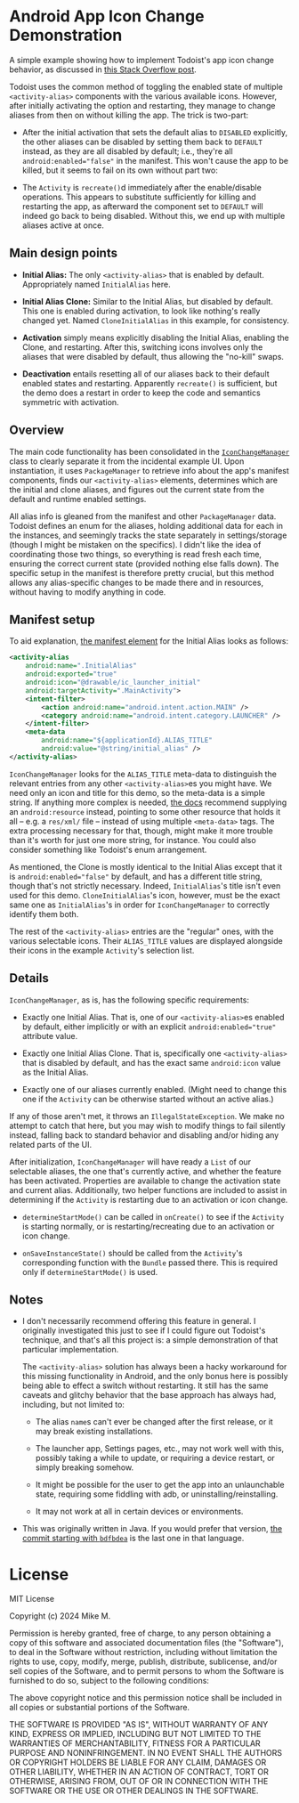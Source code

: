 # Android App Icon Change Demonstration

A simple example showing how to implement Todoist's app icon change behavior, as
discussed in [this Stack Overflow post][SO-post].

Todoist uses the common method of toggling the enabled state of multiple
`<activity-alias>` components with the various available icons. However, after
initially activating the option and restarting, they manage to change aliases
from then on without killing the app. The trick is two-part:

- After the initial activation that sets the default alias to `DISABLED`
  explicitly, the other aliases can be disabled by setting them back to
  `DEFAULT` instead, as they are all disabled by default; i.e., they're all
  `android:enabled="false"` in the manifest. This won't cause the app to be
  killed, but it seems to fail on its own without part two:

- The `Activity` is `recreate()`d immediately after the enable/disable
  operations. This appears to substitute sufficiently for killing and restarting
  the app, as afterward the component set to `DEFAULT` will indeed go back to
  being disabled. Without this, we end up with multiple aliases active at once.

## Main design points

- **Initial Alias:** The only `<activity-alias>` that is enabled by default.
  Appropriately named `InitialAlias` here.

- **Initial Alias Clone:** Similar to the Initial Alias, but disabled by
  default. This one is enabled during activation, to look like nothing's really
  changed yet. Named `CloneInitialAlias` in this example, for consistency.

- **Activation** simply means explicitly disabling the Initial Alias, enabling
  the Clone, and restarting. After this, switching icons involves only the
  aliases that were disabled by default, thus allowing the "no-kill" swaps.

- **Deactivation** entails resetting all of our aliases back to their default
  enabled states and restarting. Apparently `recreate()` is sufficient, but the
  demo does a restart in order to keep the code and semantics symmetric with
  activation.

## Overview

The main code functionality has been consolidated in the
[`IconChangeManager`][IconChangeManager] class to clearly separate it from the
incidental example UI. Upon instantiation, it uses `PackageManager` to retrieve
info about the app's manifest components, finds our `<activity-alias>` elements,
determines which are the initial and clone aliases, and figures out the current
state from the default and runtime enabled settings.

All alias info is gleaned from the manifest and other `PackageManager` data.
Todoist defines an enum for the aliases, holding additional data for each in the
instances, and seemingly tracks the state separately in settings/storage (though
I might be mistaken on the specifics). I didn't like the idea of coordinating
those two things, so everything is read fresh each time, ensuring the correct
current state (provided nothing else falls down). The specific setup in the
manifest is therefore pretty crucial, but this method allows any alias-specific
changes to be made there and in resources, without having to modify anything in
code.

## Manifest setup

To aid explanation, [the manifest element][manifest] for the Initial Alias looks
as follows:

```xml
<activity-alias
    android:name=".InitialAlias"
    android:exported="true"
    android:icon="@drawable/ic_launcher_initial"
    android:targetActivity=".MainActivity">
    <intent-filter>
        <action android:name="android.intent.action.MAIN" />
        <category android:name="android.intent.category.LAUNCHER" />
    </intent-filter>
    <meta-data
        android:name="${applicationId}.ALIAS_TITLE"
        android:value="@string/initial_alias" />
</activity-alias>
```

`IconChangeManager` looks for the `ALIAS_TITLE` meta-data to distinguish the
relevant entries from any other `<activity-alias>`es you might have. We need
only an icon and title for this demo, so the meta-data is a simple string. If
anything more complex is needed, [the docs][metadata-docs] recommend supplying
an `android:resource` instead, pointing to some other resource that holds it all
– e.g. a `res/xml/` file – instead of using multiple `<meta-data>` tags. The
extra processing necessary for that, though, might make it more trouble than
it's worth for just one more string, for instance. You could also consider
something like Todoist's enum arrangement.

As mentioned, the Clone is mostly identical to the Initial Alias except that it
is `android:enabled="false"` by default, and has a different title string,
though that's not strictly necessary. Indeed, `InitialAlias`'s title isn't even
used for this demo. `CloneInitialAlias`'s icon, however, must be the exact same
one as `InitialAlias`'s in order for `IconChangeManager` to correctly identify
them both.

The rest of the `<activity-alias>` entries are the "regular" ones, with the
various selectable icons. Their `ALIAS_TITLE` values are displayed alongside
their icons in the example `Activity`'s selection list.

## Details

`IconChangeManager`, as is, has the following specific requirements:

- Exactly one Initial Alias. That is, one of our `<activity-alias>`es enabled by
  default, either implicitly or with an explicit `android:enabled="true"`
  attribute value.

- Exactly one Initial Alias Clone. That is, specifically one `<activity-alias>`
  that is disabled by default, and has the exact same `android:icon` value as
  the Initial Alias.

- Exactly one of our aliases currently enabled. (Might need to change this one
  if the `Activity` can be otherwise started without an active alias.)

If any of those aren't met, it throws an `IllegalStateException`. We make no
attempt to catch that here, but you may wish to modify things to fail silently
instead, falling back to standard behavior and disabling and/or hiding any
related parts of the UI.

After initialization, `IconChangeManager` will have ready a `List` of our
selectable aliases, the one that's currently active, and whether the feature has
been activated. Properties are available to change the activation state and
current alias. Additionally, two helper functions are included to assist in
determining if the `Activity` is restarting due to an activation or icon change.

- `determineStartMode()` can be called in `onCreate()` to see if the `Activity`
  is starting normally, or is restarting/recreating due to an activation or icon
  change.

- `onSaveInstanceState()` should be called from the `Activity`'s corresponding
  function with the `Bundle` passed there. This is required only if
  `determineStartMode()` is used.

## Notes

- I don't necessarily recommend offering this feature in general. I originally
  investigated this just to see if I could figure out Todoist's technique, and
  that's all this project is: a simple demonstration of that particular
  implementation.

  The `<activity-alias>` solution has always been a hacky workaround for this
  missing functionality in Android, and the only bonus here is possibly being
  able to effect a switch without restarting. It still has the same caveats and
  glitchy behavior that the base approach has always had, including, but not
  limited to:

  - The alias `name`s can't ever be changed after the first release, or it may
    break existing installations.

  - The launcher app, Settings pages, etc., may not work well with this,
    possibly taking a while to update, or requiring a device restart, or
    simply breaking somehow.

  - It might be possible for the user to get the app into an unlaunchable state,
    requiring some fiddling with adb, or uninstalling/reinstalling.

  - It may not work at all in certain devices or environments.
 
- This was originally written in Java. If you would prefer that version, [the
  commit starting with `bdfbdea`][commit] is the last one in that language.

# License

MIT License

Copyright (c) 2024 Mike M.

Permission is hereby granted, free of charge, to any person obtaining a copy of
this software and associated documentation files (the "Software"), to deal in
the Software without restriction, including without limitation the rights to
use, copy, modify, merge, publish, distribute, sublicense, and/or sell copies of
the Software, and to permit persons to whom the Software is furnished to do so,
subject to the following conditions:

The above copyright notice and this permission notice shall be included in all
copies or substantial portions of the Software.

THE SOFTWARE IS PROVIDED "AS IS", WITHOUT WARRANTY OF ANY KIND, EXPRESS OR
IMPLIED, INCLUDING BUT NOT LIMITED TO THE WARRANTIES OF MERCHANTABILITY, FITNESS
FOR A PARTICULAR PURPOSE AND NONINFRINGEMENT. IN NO EVENT SHALL THE AUTHORS OR
COPYRIGHT HOLDERS BE LIABLE FOR ANY CLAIM, DAMAGES OR OTHER LIABILITY, WHETHER
IN AN ACTION OF CONTRACT, TORT OR OTHERWISE, ARISING FROM, OUT OF OR IN
CONNECTION WITH THE SOFTWARE OR THE USE OR OTHER DEALINGS IN THE SOFTWARE.


  [SO-post]: https://stackoverflow.com/q/68576022

  [IconChangeManager]: app/src/main/kotlin/com/gonodono/appiconchangedemo/IconChangeManager.kt

  [manifest]: app/src/main/AndroidManifest.xml#L18

  [metadata-docs]: https://developer.android.com/guide/topics/manifest/meta-data-element

  [commit]: https://github.com/gonodono/app-icon-change-demo/commits/bdfbdea621f32ab4a39696da12b4267ea64682b5/